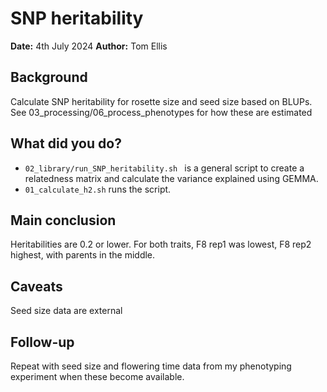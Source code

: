 # SNP heritability

**Date:** 4th July 2024
**Author:** Tom Ellis

## Background

Calculate SNP heritability for rosette size and seed size based on BLUPs.
See 03_processing/06_process_phenotypes for how these are estimated

## What did you do?

- `02_library/run_SNP_heritability.sh ` is a general script to create a relatedness
    matrix and calculate the variance explained using GEMMA.
- `01_calculate_h2.sh` runs the script.

## Main conclusion

Heritabilities are 0.2 or lower.
For both traits, F8 rep1 was lowest, F8 rep2 highest, with parents in the middle.

## Caveats

Seed size data are external

## Follow-up

Repeat with seed size and flowering time data from my phenotyping experiment when
these become available.